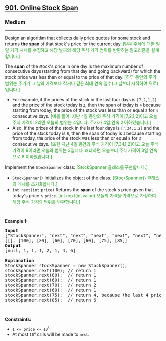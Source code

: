 <h2><a href="https://leetcode.com/problems/online-stock-span/">901. Online Stock Span</a></h2><h3>Medium</h3><hr><div><p>Design an algorithm that collects daily price quotes for some stock and returns <strong>the span</strong> of that stock's price for the current day.<inliner class="im-inliner-dst-text" style="color: #239E23;"> [일부 주식에 대한 일일 가격 시세를 수집하고 해당 날짜의 해당 주식 가격 범위를 반환하는 알고리즘을 설계합니다.] </inliner></p>

<p>The <strong>span</strong> of the stock's price in one day is the maximum number of consecutive days (starting from that day and going backward) for which the stock price was less than or equal to the price of that day.<inliner class="im-inliner-dst-text" style="color: #239E23;"> [하루 동안의 주가 범위는 주가가 그 날의 가격보다 작거나 같은 최대 연속 일수(그 날부터 시작하여 뒤로)입니다.] </inliner></p>

<ul>
	<li>For example, if the prices of the stock in the last four days is <code>[7,2,1,2]</code> and the price of the stock today is <code>2</code>, then the span of today is <code>4</code> because starting from today, the price of the stock was less than or equal <code>2</code> for <code>4</code> consecutive days.<inliner class="im-inliner-dst-text" style="color: #239E23;"> [예를 들어, 지난 4일 동안의 주식 가격이 [7,2,1,2]이고 오늘 주식 가격이 2라면 오늘의 범위는 4입니다. 주가가 4일 연속 2 이하였습니다.] </inliner></li>
	<li>Also, if the prices of the stock in the last four days is <code>[7,34,1,2]</code> and the price of the stock today is <code>8</code>, then the span of today is <code>3</code> because starting from today, the price of the stock was less than or equal <code>8</code> for <code>3</code> consecutive days.<inliner class="im-inliner-dst-text" style="color: #239E23;"> [또한 지난 4일 동안의 주식 가격이 [7,34,1,2]이고 오늘 주식 가격이 8이라면 오늘의 범위는 3입니다. 왜냐하면 오늘부터 주식 가격이 3일 연속으로 8 이하였습니다.] </inliner></li>
</ul>

<p>Implement the <code>StockSpanner</code> class:<inliner class="im-inliner-dst-text" style="color: #239E23;"> [StockSpanner 클래스를 구현합니다.] </inliner></p>

<ul>
	<li><code>StockSpanner()</code> Initializes the object of the class.<inliner class="im-inliner-dst-text" style="color: #239E23;"> [StockSpanner() 클래스의 개체를 초기화합니다.] </inliner></li>
	<li><code>int next(int price)</code> Returns the <strong>span</strong> of the stock's price given that today's price is <code>price</code>.<inliner class="im-inliner-dst-text" style="color: #239E23;"> [int next(int value) 오늘의 가격을 가격으로 가정하여 해당 주식 가격의 범위를 반환합니다.] </inliner></li>
</ul>

<p>&nbsp;</p>
<p><strong class="example">Example 1:</strong></p>

<pre><strong>Input</strong>
["StockSpanner", "next", "next", "next", "next", "next", "next", "next"]
[[], [100], [80], [60], [70], [60], [75], [85]]
<strong>Output</strong>
[null, 1, 1, 1, 2, 1, 4, 6]

<strong>Explanation</strong>
StockSpanner stockSpanner = new StockSpanner();
stockSpanner.next(100); // return 1
stockSpanner.next(80);  // return 1
stockSpanner.next(60);  // return 1
stockSpanner.next(70);  // return 2
stockSpanner.next(60);  // return 1
stockSpanner.next(75);  // return 4, because the last 4 prices (including today's price of 75) were less than or equal to today's price.
stockSpanner.next(85);  // return 6
</pre>

<p>&nbsp;</p>
<p><strong>Constraints:</strong></p>

<ul>
	<li><code>1 &lt;= price &lt;= 10<sup>5</sup></code></li>
	<li>At most <code>10<sup>4</sup></code> calls will be made to <code>next</code>.</li>
</ul>
</div>